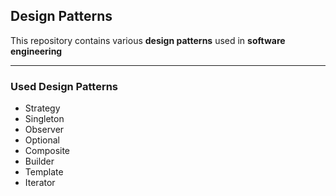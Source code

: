 ## Design Patterns
This repository contains various **design patterns** used in **software engineering**

---
### Used Design Patterns
- Strategy
- Singleton
- Observer
- Optional
- Composite
- Builder
- Template
- Iterator
